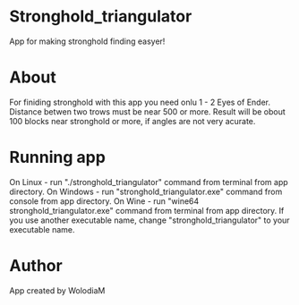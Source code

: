 # Stronghold_triangulator
App for making stronghold finding easyer!
# About
For finiding stronghold with this app you need onlu 1 - 2 Eyes of Ender.
Distance betwen two trows must be near 500 or more.
Result will be obout 100 blocks near stronghold or more, if angles are not very acurate.
# Running app
On Linux - run "./stronghold_triangulator" command from terminal from app directory. 
On Windows - run "stronghold_triangulator.exe" command from console from app directory.
On Wine - run "wine64 stronghold_triangulator.exe" command from terminal from app directory.
If you use another executable name, change "stronghold_triangulator" to your executable name.
# Author
App created by WolodiaM
